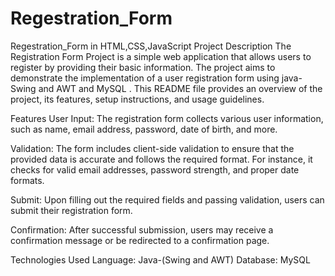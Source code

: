 # Regestration_Form
Regestration_Form in HTML,CSS,JavaScript
Project Description
The Registration Form Project is a simple web application that allows users to register by providing their basic information. The project aims to demonstrate the implementation of a user registration form using java-Swing and AWT and MySQL . This README file provides an overview of the project, its features, setup instructions, and usage guidelines.

Features
User Input: The registration form collects various user information, such as name, email address, password, date of birth, and more.

Validation: The form includes client-side validation to ensure that the provided data is accurate and follows the required format. For instance, it checks for valid email addresses, password strength, and proper date formats.

Submit: Upon filling out the required fields and passing validation, users can submit their registration form.

Confirmation: After successful submission, users may receive a confirmation message or be redirected to a confirmation page.

Technologies Used
Language: Java-(Swing and AWT)
Database: MySQL
